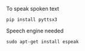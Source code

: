 To speak spoken text

```
pip install pyttsx3

```

Speech engine needed
```
sudo apt-get install espeak
```
